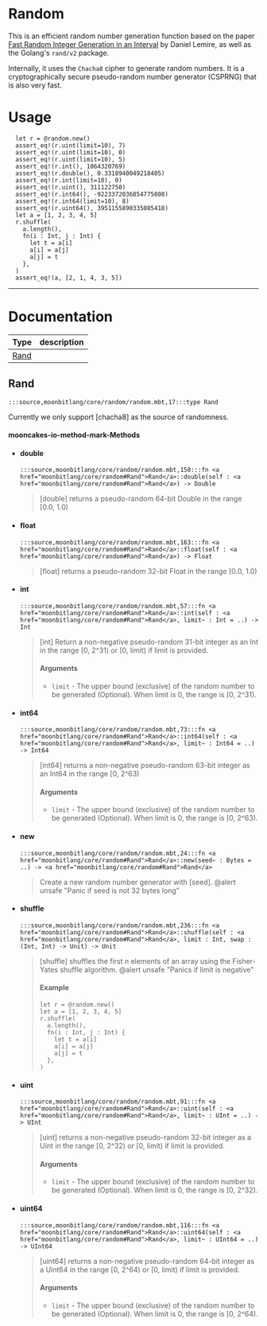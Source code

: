 # Random

This is an efficient random number generation function based on the paper [Fast Random Integer Generation in an Interval](https://arxiv.org/abs/1805.10941) by Daniel Lemire, as well as the Golang's `rand/v2` package.

Internally, it uses the `Chacha8` cipher to generate random numbers. It is a cryptographically secure pseudo-random number generator (CSPRNG) that is also very fast.

# Usage

```moonbit
  let r = @random.new()
  assert_eq!(r.uint(limit=10), 7)
  assert_eq!(r.uint(limit=10), 0)
  assert_eq!(r.uint(limit=10), 5)
  assert_eq!(r.int(), 1064320769)
  assert_eq!(r.double(), 0.3318940049218405)
  assert_eq!(r.int(limit=10), 0)
  assert_eq!(r.uint(), 311122750)
  assert_eq!(r.int64(), -9223372036854775808)
  assert_eq!(r.int64(limit=10), 8)
  assert_eq!(r.uint64(), 3951155890335085418)
  let a = [1, 2, 3, 4, 5]
  r.shuffle(
    a.length(),
    fn(i : Int, j : Int) {
      let t = a[i]
      a[i] = a[j]
      a[j] = t
    },
  )
  assert_eq!(a, [2, 1, 4, 3, 5])
```

---
# Documentation
|Type|description|
|---|---|
|[Rand](#Rand)||

## Rand

```moonbit
:::source,moonbitlang/core/random/random.mbt,17:::type Rand
```

 Currently we only support \[chacha8\] as the source of randomness.

#### mooncakes-io-method-mark-Methods
- #### double
  ```moonbit
  :::source,moonbitlang/core/random/random.mbt,150:::fn <a href="moonbitlang/core/random#Rand">Rand</a>::double(self : <a href="moonbitlang/core/random#Rand">Rand</a>) -> Double
  ```
  > 
  >  \[double\] returns a pseudo-random 64-bit Double in the range \[0.0, 1.0)
- #### float
  ```moonbit
  :::source,moonbitlang/core/random/random.mbt,163:::fn <a href="moonbitlang/core/random#Rand">Rand</a>::float(self : <a href="moonbitlang/core/random#Rand">Rand</a>) -> Float
  ```
  > 
  >  \[float\] returns a pseudo-random 32-bit Float in the range \[0.0, 1.0)
- #### int
  ```moonbit
  :::source,moonbitlang/core/random/random.mbt,57:::fn <a href="moonbitlang/core/random#Rand">Rand</a>::int(self : <a href="moonbitlang/core/random#Rand">Rand</a>, limit~ : Int = ..) -> Int
  ```
  > 
  >  \[int\] Return a non-negative pseudo-random 31-bit integer as an Int in the range \[0, 2^31) or \[0, limit) if limit is provided.
  >  
  >  #### Arguments
  >  
  >  * `limit` - The upper bound (exclusive) of the random number to be generated (Optional).
  >    When limit is 0, the range is \[0, 2^31).
- #### int64
  ```moonbit
  :::source,moonbitlang/core/random/random.mbt,73:::fn <a href="moonbitlang/core/random#Rand">Rand</a>::int64(self : <a href="moonbitlang/core/random#Rand">Rand</a>, limit~ : Int64 = ..) -> Int64
  ```
  > 
  >  \[int64\] returns a non-negative pseudo-random 63-bit integer as an Int64 in the range \[0, 2^63)
  >  
  >  #### Arguments
  >  
  >  * `limit` - The upper bound (exclusive) of the random number to be generated (Optional).
  >    When limit is 0, the range is \[0, 2^63).
- #### new
  ```moonbit
  :::source,moonbitlang/core/random/random.mbt,24:::fn <a href="moonbitlang/core/random#Rand">Rand</a>::new(seed~ : Bytes = ..) -> <a href="moonbitlang/core/random#Rand">Rand</a>
  ```
  > 
  >  Create a new random number generator with \[seed\].
  > @alert unsafe "Panic if seed is not 32 bytes long"
- #### shuffle
  ```moonbit
  :::source,moonbitlang/core/random/random.mbt,236:::fn <a href="moonbitlang/core/random#Rand">Rand</a>::shuffle(self : <a href="moonbitlang/core/random#Rand">Rand</a>, limit : Int, swap : (Int, Int) -> Unit) -> Unit
  ```
  > 
  >  \[shuffle\] shuffles the first n elements of an array using the Fisher-Yates shuffle algorithm.
  > @alert unsafe "Panics if limit is negative"
  >  
  >  #### Example
  >  ```
  >  let r = @random.new()
  >  let a = [1, 2, 3, 4, 5]
  >  r.shuffle(
  >    a.length(),
  >    fn(i : Int, j : Int) {
  >      let t = a[i]
  >      a[i] = a[j]
  >      a[j] = t
  >    },
  >  )
  >  ```
- #### uint
  ```moonbit
  :::source,moonbitlang/core/random/random.mbt,91:::fn <a href="moonbitlang/core/random#Rand">Rand</a>::uint(self : <a href="moonbitlang/core/random#Rand">Rand</a>, limit~ : UInt = ..) -> UInt
  ```
  > 
  >  \[uint\] returns a non-negative pseudo-random 32-bit integer as a Uint in the range \[0, 2^32) or \[0, limit) if limit is provided.
  >  
  >  #### Arguments
  >  
  >  * `limit` - The upper bound (exclusive) of the random number to be generated (Optional).
  >    When limit is 0, the range is \[0, 2^32).
- #### uint64
  ```moonbit
  :::source,moonbitlang/core/random/random.mbt,116:::fn <a href="moonbitlang/core/random#Rand">Rand</a>::uint64(self : <a href="moonbitlang/core/random#Rand">Rand</a>, limit~ : UInt64 = ..) -> UInt64
  ```
  > 
  >  \[uint64\] returns a non-negative pseudo-random 64-bit integer as a Uint64 in the range \[0, 2^64) or \[0, limit) if limit is provided.
  >  
  >  #### Arguments
  >  
  >  * `limit` - The upper bound (exclusive) of the random number to be generated (Optional).
  >    When limit is 0, the range is \[0, 2^64).

